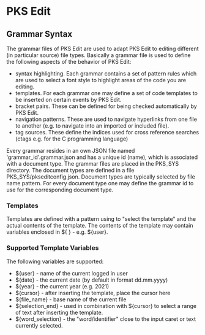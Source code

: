 # PKS Edit

## Grammar Syntax

The grammar files of PKS Edit are used to adapt PKS Edit to editing different (in particular source) file types.
Basically a grammar file is used to define the following aspects of the behavior of PKS Edit:

- syntax highlighting. Each grammar contains a set of pattern rules which are used to select a font style to
  highlight areas of the code you are editing.
- templates. For each grammar one may define a set of code templates to be inserted on certain events by PKS Edit.
- bracket pairs. These can be defined for being checked automatically by PKS Edit.
- navigation patterns. These are used to navigate hyperlinks from one file to another (e.g. to navigate into an imported
  or included file).
- tag sources. These define the indices used for cross reference searches (ctags e.g. for the C programming language)

Every grammar resides in an own JSON file named 'grammar_id'.grammar.json and has a unique id (name), which is associated 
with a document type. The grammar files are placed in the PKS_SYS directory. The document types are defined in a file
PKS_SYS/pkseditconfig.json. Document types are typically selected by file name pattern. For every document type one may
define the grammar id to use for the corresponding document type.

### Templates
Templates are defined with a pattern using to "select the template" and the actual contents of the template. The contents
of the template may contain variables enclosed in ${ } - e.g. ${user}.

### Supported Template Variables

The following variables are supported:

- ${user} - name of the current logged in user
- ${date} - the current date (by default in format dd.mm.yyyy)
- ${year} - the current year (e.g. 2021)
- ${cursor} - after inserting the template, place the cursor here
- ${file_name} - base name of the current file
- ${selection_end} - used in combination with ${cursor} to select a range of text after inserting the template.
- ${word_selection} - the "word/identifier" close to the input caret or text currently selected.



